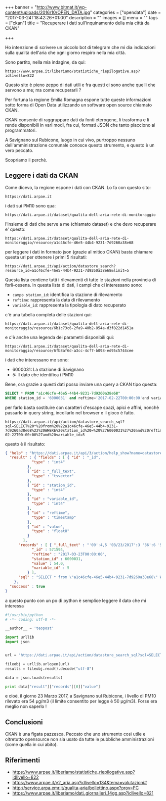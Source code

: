 +++
banner = "http://www.bitmat.it/wp-content/uploads/2016/10/OPEN_DATA.jpg"
categories = ["opendata"]
date = "2017-03-24T18:42:26+01:00"
description = ""
images = []
menu = ""
tags = ["ckan"]
title = "Recuperare i dati sull'inquinamento della mia città da CKAN"

+++

Ho intenzione di scrivere un piccolo bot di telegram che mi dia indicazioni sulla qualità dell'aria che ogni giorno respiro nella mia città.

Sono partito, nella mia indagine, da qui:

    https://www.arpae.it/liberiamo/statistiche_riepilogative.asp?idlivello=822

Questo sito è pieno zeppo di dati utili e fra questi ci sono anche quelli che servono a me; ma come recuperarli ?

Per fortuna la regione Emilia Romagna espone tutte queste informazioni sotto forma di Open Data utilizzando un software open source chiamato CKAN.

CKAN consente di raggruppare dati da fonti eterogene, li trasforma e li rende disponibili in vari modi, fra cui, formati JSON che tanto piacciono ai programmatori.

A Savignano sul Rubicone, luogo in cui vivo, purtroppo nessuno dell'amministrazione comunale conosce questo strumento, e questo è un vero peccato.

Scopriamo il perchè.

## Leggere i dati da CKAN

Come dicevo, la regione espone i dati con CKAN. Lo fa con questo sito:

    https://dati.arpae.it

i dati sui PM10 sono qua:

    https://dati.arpae.it/dataset/qualita-dell-aria-rete-di-monitoraggio

l'insieme di dati che serve a me (chiamato dataset) e che devo recuperare e' questo:

    https://dati.arpae.it/dataset/qualita-dell-aria-rete-di-monitoraggio/resource/a1c46cfe-46e5-44b4-9231-7d9260a38e68

per leggere i dati in formato json (grazie al mitico CKAN) basta chiamare questa url per ottenere i primi 5 risultati:

    https://dati.arpae.it/api/action/datastore_search?resource_id=a1c46cfe-46e5-44b4-9231-7d9260a38e68&limit=5

Questa lista contiene tutti i rilevamenti di tutte le stazioni nella provincia di forlì-cesena.
In questa lista di dati, i campi che ci interessano sono:

* ```campo station_id```: identifica la stazione di rilevamento
* ```reftime```: rappresenta la data di rilevamento
* ```variable_id```: rappresenta la tipologia di dato recuperato

c'è una tabella completa delle stazioni qui:

    https://dati.arpae.it/dataset/qualita-dell-aria-rete-di-monitoraggio/resource/6b1c73c6-2fa9-40b2-854a-d3f822d1451a

e c'è anche una legenda dei parametri disponibili qui:

    https://dati.arpae.it/dataset/qualita-dell-aria-rete-di-monitoraggio/resource/6fb8af6d-a3cc-4cf7-b098-ed95c5744cee

i dati che interessano me sono:

* 6000031: La stazione di Savignano
* 5: Il dato che identifica i PM10

Bene, ora grazie a questi dati posso inviare una query a CKAN tipo questa:

```sql
SELECT * FROM "a1c46cfe-46e5-44b4-9231-7d9260a38e68"
WHERE station_id = '6000031' and reftime='2017-02-22T00:00:00'and variable_id=5
```

per farlo basta sostituire con caratteri d'escape spazi, apici e affini, nonchè passarlo in query string, incollarlo nel browser e il gioco è fatto.

    https://dati.arpae.it/api/action/datastore_search_sql?sql=SELECT%20*%20from%20%22a1c46cfe-46e5-44b4-9231-7d9260a38e68%22%20WHERE%20station_id%20=%20%276000031%27%20and%20reftime=%272017-02-22T00:00:00%27and%20variable_id=5

questo è il risultato:

```json
{ "help" : "https://dati.arpae.it/api/3/action/help_show?name=datastore_search_sql",
  "result" : { "fields" : [ { "id" : "_id",
            "type" : "int4"
          },
          { "id" : "_full_text",
            "type" : "tsvector"
          },
          { "id" : "station_id",
            "type" : "int4"
          },
          { "id" : "variable_id",
            "type" : "int4"
          },
          { "id" : "reftime",
            "type" : "timestamp"
          },
          { "id" : "value",
            "type" : "float8"
          }
        ],
      "records" : [ { "_full_text" : "'00':4,5 '03/23/2017':3 '36':6 '5':1 '6000031':2",
            "_id" : 571594,
            "reftime" : "2017-03-23T00:00:00",
            "station_id" : 6000031,
            "value" : 54.0,
            "variable_id" : 5
          } ],
      "sql" : "SELECT * from \"a1c46cfe-46e5-44b4-9231-7d9260a38e68\" WHERE station_id = '6000031' and reftime='2017-02-22T00:00:00'and variable_id=5"
    },
  "success" : true
}
```

a questo punto con un po di python è semplice leggere il dato che mi interessa

```python
#!/usr/bin/python
# -*- coding: utf-8 -*-

__author__ = 'teopost'

import urllib
import json


url = "https://dati.arpae.it/api/action/datastore_search_sql?sql=SELECT * from %22a1c46cfe-46e5-44b4-9231-7d9260a38e68%22 WHERE station_id = %276000031%27 and reftime=%272017-02-22T00:00:00%27 and variable_id=5 order by value desc"

fileobj = urllib.urlopen(url)
results = fileobj.read().decode("utf-8")

data = json.loads(results)

print data["result"]["records"][0]["value"]

```
e cioè, il giorno 23 Marzo 2017, a Savignano sul Rubicone, i livello di PM10 rilevato era 54 µg/m3 (il limite consentito per legge è 50 µg/m3).
Forse era meglio non saperlo !

## Conclusioni

CKAN è una figata pazzesca. Peccato che uno strumento così utile e oltretutto opensource non sia usato da tutte le pubbliche amministrazioni (come quella in cui abito).

## Riferimenti

* https://www.arpae.it/liberiamo/statistiche_riepilogative.asp?idlivello=822
* https://www.arpae.it/v2_aria.asp?idlivello=134&tema=valutazioni#
* http://service.arpa.emr.it/qualita-aria/bollettino.aspx?prov=FC
* https://www.arpae.it/liberiamo/dati_giornalieri_14gg.asp?idlivello=821
